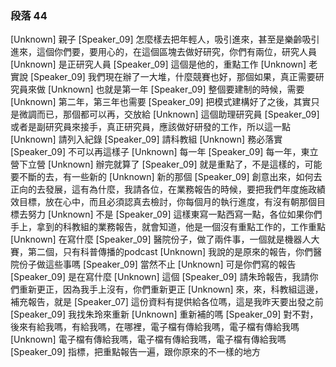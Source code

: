 ### 段落 44

[Unknown] 親子
[Speaker_09] 怎麼樣去把年輕人，吸引進來，甚至是樂齡吸引進來，這個你們要，要用心的，在這個區塊去做好研究，你們有兩位，研究人員
[Unknown] 是正研究人員
[Speaker_09] 這個是他的，重點工作
[Unknown] 老實說
[Speaker_09] 我們現在辦了一大堆，什麼競賽也好，那個如果，真正需要研究員來做
[Unknown] 也就是第一年
[Speaker_09] 整個要建制的時候，需要
[Unknown] 第二年，第三年也需要
[Speaker_09] 把模式建構好了之後，其實只是微調而已，那個都可以再，交放給
[Unknown] 這個助理研究員
[Speaker_09] 或者是副研究員來接手，真正研究員，應該做好研發的工作，所以這一點
[Unknown] 請列入紀錄
[Speaker_09] 請科教組
[Unknown] 務必落實
[Speaker_09] 不可以再這樣子
[Unknown] 每一年
[Speaker_09] 每一年，東立營下立營
[Unknown] 辦完就算了
[Speaker_09] 就是重點了，不是這樣的，可能要不斷的去，有一些新的
[Unknown] 新的那個
[Speaker_09] 創意出來，如何去正向的去發展，這有為什麼，我請各位，在業務報告的時候，要把我們年度施政績效目標，放在心中，而且必須認真去檢討，你每個月的執行進度，有沒有朝那個目標去努力
[Unknown] 不是
[Speaker_09] 這樣東寫一點西寫一點，各位如果你們手上，拿到的科教組的業務報告，就會知道，他是一個沒有重點工作的，工作重點
[Unknown] 在寫什麼
[Speaker_09] 醫院份子，做了兩件事，一個就是機器人大賽，第二個，只有科普傳播的podcast
[Unknown] 我說的是原來的報告，你們醫院份子做這些事嗎
[Speaker_09] 當然不止
[Unknown] 可是你們寫的報告
[Speaker_09] 是在寫什麼
[Unknown] 這個
[Speaker_09] 請朱玲報告，我請你們重新更正，因為我手上沒有，你們重新更正
[Unknown] 來，來，科教組這邊，補充報告，就是
[Speaker_07] 這份資料有提供給各位嗎，這是我昨天要出發之前
[Speaker_09] 我找朱玲來重新
[Unknown] 重新補的嗎
[Speaker_09] 對不對，後來有給我嗎，有給我嗎，在哪裡，電子檔有傳給我嗎，電子檔有傳給我嗎
[Unknown] 電子檔有傳給我嗎，電子檔有傳給我嗎，電子檔有傳給我嗎
[Speaker_09] 指標，把重點報告一遍，跟你原來的不一樣的地方